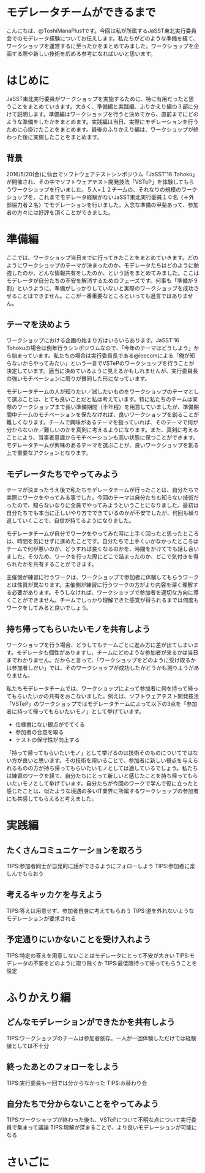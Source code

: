 # モデレータチームができるまで

こんにちは、@ToshiManaPlus1です。今回は私が所属するJaSST東北実行委員会でのモデレータ経験についてお伝えします。私たちがどのような準備を経て、ワークショップを運営するに至ったかをまとめてみました。ワークショップを企画する際や新しい技術を広める参考になればいいと思います。

# はじめに

JaSST東北実行委員がワークショップを実施するために、特に有用だったと思うことをまとめていきます。大きく、準備編と実践編、ふりかえり編の３部に分けて説明します。準備編はワークショップを行うと決めてから、直前までにどのような準備をしたかをまとめます。実践編は当日、実際にモデレーションを行うために心掛けたことをまとめます。最後のふりかえり編は、ワークショップが終わった後に実施したことをまとめます。

## 背景

2016/5/20(金)に仙台でソフトウェアテストシンポジウム「JaSST'16 Tohoku」が開催され、その中でソフトウェアテスト開発技法「VSTeP」を体験してもらうワークショップを行いました。５人×１２チームの、それなりの規模のワークショップを、これまでモデレータ経験がないJaSST東北実行委員１０名〈＋外部協力者２名〉でモデレーションを行いました。入念な準備の甲斐あって、参加者の方々には好評を頂くことができました。

# 準備編

ここでは、ワークショップ当日までに行ってきたことをまとめていきます。どのようにワークショップのテーマが決まったのか、モデレータたちはどのように勉強したのか、どんな情報共有をしたのか、という話をまとめてみました。ここはモデレータが自分たちの不安を解消するためのフェーズです。何事も「準備が９割」というように、準備がしっかりしていないと実際のワークショップを成功させることはできません。ここが一番重要なところといっても過言ではありません。

## テーマを決めよう

ワークショップにおける企画の始まり方はいろいろあります。JaSST'16 Tohokuの場合は例年行うシンポジウムなので、「今年のテーマはどうしよう」から始まっています。私たちの場合は実行委員長である@leecomによる「俺が知らないからやってみたい」という一言でVSTePのワークショップを行うことが決定しています。適当に決めているように見えるかもしれませんが、実行委員長の強いモチベーションに周りが賛同した形になっています。

モデレータチームの人が知りたい／試したいものをワークショップのテーマとして選ぶことは、とても良いことだと私は考えています。特に私たちのチームは実際のワークショップまで長い準備期間（半年程）を用意していましたが、準備期間中チームのモチベーションを保たなければ、良いワークショップを創ることが難しくなります。チームで興味があるテーマを扱っていれば、そのテーマで何が分からないか／難しいのかを真剣に考えるようになります。また、真剣に考えることにより、当事者意識からモチベーションも高い状態に保つことができます。モデレータチームが興味のあるテーマを選ぶことが、良いワークショップを創る上で重要なアクションとなります。

## モデレータたちでやってみよう

テーマが決まったうえ後で私たちモデレータチームが行ったことは、自分たちで実際にワークをやってみる事でした。今回のテーマは自分たちも知らない技術だったので、知らないなりに全員でやってみようということになりました。最初は自分たちでも本当に正しいやり方でできているのかが不安でしたが、何回も繰り返していくことで、自信が持てるようになりました。

モデレータチームが自分でワークをやってみた時に上手く回ったと思ったところは、時間を気にせずに進めたことです。自分たちで上手くいかなかったところはチームで何が悪いのか、どうすれば良くなるのかを、時間をかけてでも話し合いました。そのため、ワークを行った際にどこで詰まったのか、どこで気付きを得られたかを共有することができます。

主催側が練習に行うワークは、ワークショップで参加者に体験してもらうワークとは性質が異なります。主催側が練習に行うワークの方がより内容を深く理解する必要があります。そうしなければ、ワークショップで参加者を適切な方向に導くことができません。チームでしっかり理解できた感覚が得られるまでは何度もワークをしてみると良いでしょう。

## 持ち帰ってもらいたいモノを共有しよう

ワークショップを行う場合、どうしてもチームごとに進み方に差が出てしまいます。モデレータも個性がありますし、チームにどのような参加者が来るかは当日までわかりません。だからと言って、「ワークショップをどのように受け取るかは参加者しだい」では、そのワークショップが成功したかどうかも測りようがありません。

私たちモデレータチームでは、ワークショップによって参加者に何を持って帰ってもらいたいかの共有をおこないました。例えば、ソフトウェアテスト開発技法「VSTeP」のワークショップではモデレータチームによって以下の3点を「参加者に持って帰ってもらいたいモノ」として挙げています。
- 仕様書にない観点がでてくる
- 参加者の合意を取る
- テストの保守性が向上する

「持って帰ってもらいたいモノ」として挙げるのは技術そのものについてではない方が良いと思います。その技術を用いることで、参加者に新しい視点を与えられるものの方が持ち帰ってもらいたいモノとしては適しているでしょう。私たちは練習のワークを経て、自分たちにとって新しいと感じたことを持ち帰ってもらいたいモノとして挙げています。自分たちが今回のワークで学んで役に立ったと感じたことは、似たような境遇の多いIT業界に所属するワークショップの参加者にも共感してもらえると考えました。


# 実践編

## たくさんコミュニケーションを取ろう

TIPS:参加者同士が自発的に話ができるようにフォローしよう
TIPS:参加者に楽しんでもらおう

## 考えるキッカケを与えよう

TIPS:答えは用意せず、参加者自身に考えてもらおう
TIPS:道を外れないようなモデレーションが要求される

## 予定通りにいかないことを受け入れよう

TIPS:特定の答えを用意しないことはモデレータにとって不安が大きい
TIPS:モデレータの不安をどのように取り除くか
TIPS:最低限持って帰ってもらうことを設定

# ふりかえり編

## どんなモデレーションができたかを共有しよう

TIPS:ワークショップのチームは参加者依存。一人が一回体験しただけでは経験値としては不十分

## 終ったあとのフォローをしよう

TIPS:実行委員も一回では分からなかった
TIPS:お替わり会

## 自分たちで分からないことをやってみよう

TIPS:ワークショップが終わった後も、VSTePについて不明な点について実行委員で集まって議論
TIPS:理解が深まることで、より良いモデレーションが可能になる

# さいごに
